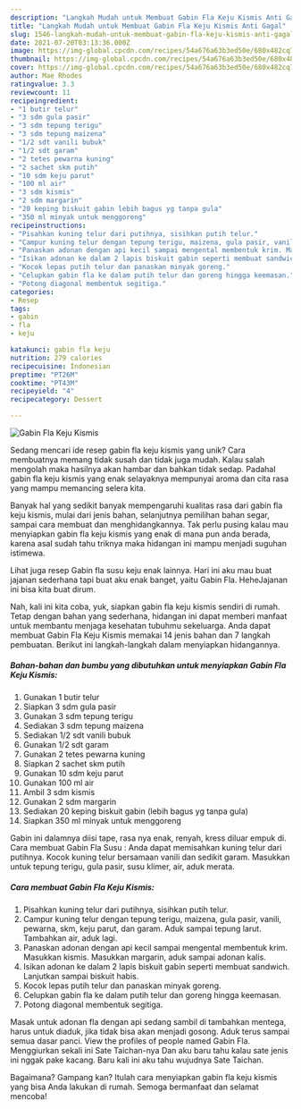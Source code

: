 ```yaml
---
description: "Langkah Mudah untuk Membuat Gabin Fla Keju Kismis Anti Gagal"
title: "Langkah Mudah untuk Membuat Gabin Fla Keju Kismis Anti Gagal"
slug: 1546-langkah-mudah-untuk-membuat-gabin-fla-keju-kismis-anti-gagal
date: 2021-07-20T03:13:36.000Z
image: https://img-global.cpcdn.com/recipes/54a676a63b3ed50e/680x482cq70/gabin-fla-keju-kismis-foto-resep-utama.jpg
thumbnail: https://img-global.cpcdn.com/recipes/54a676a63b3ed50e/680x482cq70/gabin-fla-keju-kismis-foto-resep-utama.jpg
cover: https://img-global.cpcdn.com/recipes/54a676a63b3ed50e/680x482cq70/gabin-fla-keju-kismis-foto-resep-utama.jpg
author: Mae Rhodes
ratingvalue: 3.3
reviewcount: 11
recipeingredient:
- "1 butir telur"
- "3 sdm gula pasir"
- "3 sdm tepung terigu"
- "3 sdm tepung maizena"
- "1/2 sdt vanili bubuk"
- "1/2 sdt garam"
- "2 tetes pewarna kuning"
- "2 sachet skm putih"
- "10 sdm keju parut"
- "100 ml air"
- "3 sdm kismis"
- "2 sdm margarin"
- "20 keping biskuit gabin lebih bagus yg tanpa gula"
- "350 ml minyak untuk menggoreng"
recipeinstructions:
- "Pisahkan kuning telur dari putihnya, sisihkan putih telur."
- "Campur kuning telur dengan tepung terigu, maizena, gula pasir, vanili, pewarna, skm, keju parut, dan garam. Aduk sampai tepung larut. Tambahkan air, aduk lagi."
- "Panaskan adonan dengan api kecil sampai mengental membentuk krim. Masukkan kismis. Masukkan margarin, aduk sampai adonan kalis."
- "Isikan adonan ke dalam 2 lapis biskuit gabin seperti membuat sandwich. Lanjutkan sampai biskuit habis."
- "Kocok lepas putih telur dan panaskan minyak goreng."
- "Celupkan gabin fla ke dalam putih telur dan goreng hingga keemasan."
- "Potong diagonal membentuk segitiga."
categories:
- Resep
tags:
- gabin
- fla
- keju

katakunci: gabin fla keju 
nutrition: 279 calories
recipecuisine: Indonesian
preptime: "PT26M"
cooktime: "PT43M"
recipeyield: "4"
recipecategory: Dessert

---
```



![Gabin Fla Keju Kismis](https://img-global.cpcdn.com/recipes/54a676a63b3ed50e/680x482cq70/gabin-fla-keju-kismis-foto-resep-utama.jpg)

Sedang mencari ide resep gabin fla keju kismis yang unik? Cara membuatnya memang tidak susah dan tidak juga mudah. Kalau salah mengolah maka hasilnya akan hambar dan bahkan tidak sedap. Padahal gabin fla keju kismis yang enak selayaknya mempunyai aroma dan cita rasa yang mampu memancing selera kita.

Banyak hal yang sedikit banyak mempengaruhi kualitas rasa dari gabin fla keju kismis, mulai dari jenis bahan, selanjutnya pemilihan bahan segar, sampai cara membuat dan menghidangkannya. Tak perlu pusing kalau mau menyiapkan gabin fla keju kismis yang enak di mana pun anda berada, karena asal sudah tahu triknya maka hidangan ini mampu menjadi suguhan istimewa.

Lihat juga resep Gabin fla susu keju enak lainnya. Hari ini aku mau buat jajanan sederhana tapi buat aku enak banget, yaitu Gabin Fla. HeheJajanan ini bisa kita buat dirum.


Nah, kali ini kita coba, yuk, siapkan gabin fla keju kismis sendiri di rumah. Tetap dengan bahan yang sederhana, hidangan ini dapat memberi manfaat untuk membantu menjaga kesehatan tubuhmu sekeluarga. Anda dapat membuat Gabin Fla Keju Kismis memakai 14 jenis bahan dan 7 langkah pembuatan. Berikut ini langkah-langkah dalam menyiapkan hidangannya.

<!--inarticleads1-->

##### Bahan-bahan dan bumbu yang dibutuhkan untuk menyiapkan Gabin Fla Keju Kismis:

1. Gunakan 1 butir telur
1. Siapkan 3 sdm gula pasir
1. Gunakan 3 sdm tepung terigu
1. Sediakan 3 sdm tepung maizena
1. Sediakan 1/2 sdt vanili bubuk
1. Gunakan 1/2 sdt garam
1. Gunakan 2 tetes pewarna kuning
1. Siapkan 2 sachet skm putih
1. Gunakan 10 sdm keju parut
1. Gunakan 100 ml air
1. Ambil 3 sdm kismis
1. Gunakan 2 sdm margarin
1. Sediakan 20 keping biskuit gabin (lebih bagus yg tanpa gula)
1. Siapkan 350 ml minyak untuk menggoreng


Gabin ini dalamnya diisi tape, rasa nya enak, renyah, kress diluar empuk di. Cara membuat Gabin Fla Susu : Anda dapat memisahkan kuning telur dari putihnya. Kocok kuning telur bersamaan vanili dan sedikit garam. Masukkan untuk tepung terigu, gula pasir, susu klimer, air, aduk merata. 

<!--inarticleads2-->

##### Cara membuat Gabin Fla Keju Kismis:

1. Pisahkan kuning telur dari putihnya, sisihkan putih telur.
1. Campur kuning telur dengan tepung terigu, maizena, gula pasir, vanili, pewarna, skm, keju parut, dan garam. Aduk sampai tepung larut. Tambahkan air, aduk lagi.
1. Panaskan adonan dengan api kecil sampai mengental membentuk krim. Masukkan kismis. Masukkan margarin, aduk sampai adonan kalis.
1. Isikan adonan ke dalam 2 lapis biskuit gabin seperti membuat sandwich. Lanjutkan sampai biskuit habis.
1. Kocok lepas putih telur dan panaskan minyak goreng.
1. Celupkan gabin fla ke dalam putih telur dan goreng hingga keemasan.
1. Potong diagonal membentuk segitiga.


Masak untuk adonan fla dengan api sedang sambil di tambahkan mentega, harus untuk diaduk, jika tidak bisa akan menjadi gosong. Aduk terus sampai semua dasar panci. View the profiles of people named Gabin Fla. Menggiurkan sekali ini Sate Taichan-nya Dan aku baru tahu kalau sate jenis ini nggak pake kacang. Baru kali ini aku tahu wujudnya Sate Taichan. 

Bagaimana? Gampang kan? Itulah cara menyiapkan gabin fla keju kismis yang bisa Anda lakukan di rumah. Semoga bermanfaat dan selamat mencoba!
